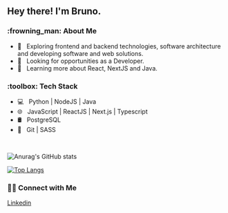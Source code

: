 
<h2> Hey there! I'm Bruno.</h2>

<h3> 	:frowning_man: About Me </h3>

- :thinking: &nbsp; Exploring frontend and backend technologies, software architecture and developing software and web solutions.
- :briefcase: &nbsp; Looking for opportunities as a Developer.
- :seedling: &nbsp; Learning more about React, NextJS and Java.

<h3>:toolbox: Tech Stack</h3>

- :computer: &nbsp; Python | NodeJS | Java
- :globe_with_meridians: &nbsp; JavaScript | ReactJS | Next.js | Typescript
- :oil_drum: &nbsp; PostgreSQL 
- :wrench: &nbsp; Git | SASS

<br/>

![Anurag's GitHub stats](https://github-readme-stats.vercel.app/api?username=bruno-nakahara&show_icons=true&theme=tokyonight)


[![Top Langs](https://github-readme-stats.vercel.app/api/top-langs/?username=bruno-nakahara&hide=css,html)](https://github.com/bruno-nakahara/github-readme-stats)


<h3> 🤝🏻 Connect with Me </h3>

[Linkedin](https://www.linkedin.com/in/bruno-hideki-silva-nakahara-a6749012a/)



